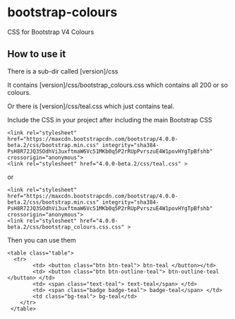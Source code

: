 # bootstrap-colours
CSS for Bootstrap V4 Colours

## How to use it

There is a sub-dir called [version]/css

It contains [version]/css/bootstrap_colours.css which contains all 200 or so colours.

Or there is [version]/css/teal.css which just contains teal.

Include the CSS in your project after including the main Bootstrap CSS

```
<link rel="stylesheet" href="https://maxcdn.bootstrapcdn.com/bootstrap/4.0.0-beta.2/css/bootstrap.min.css" integrity="sha384-PsH8R72JQ3SOdhVi3uxftmaW6Vc51MKb0q5P2rRUpPvrszuE4W1povHYgTpBfshb" crossorigin="anonymous">
<link rel="stylesheet" href="4.0.0-beta.2/css/teal.css" >
```

or

```
<link rel="stylesheet" href="https://maxcdn.bootstrapcdn.com/bootstrap/4.0.0-beta.2/css/bootstrap.min.css" integrity="sha384-PsH8R72JQ3SOdhVi3uxftmaW6Vc51MKb0q5P2rRUpPvrszuE4W1povHYgTpBfshb" crossorigin="anonymous">
<link rel="stylesheet" href="4.0.0-beta.2/css/bootstrap_colours.css.css" >
```

Then you can use them

```
<table class="table">
  <tr>
        <td> <button class="btn btn-teal"> btn-teal </button></td>
        <td> <button class="btn btn-outline-teal"> btn-outline-teal </button> </td>
        <td> <span class="text-teal"> text-teal</span> </td>
        <td> <span class="badge badge-teal"> badge-teal</span> </td>
        <td class="bg-teal"> bg-teal</td>
    </tr>
 </table>
```


